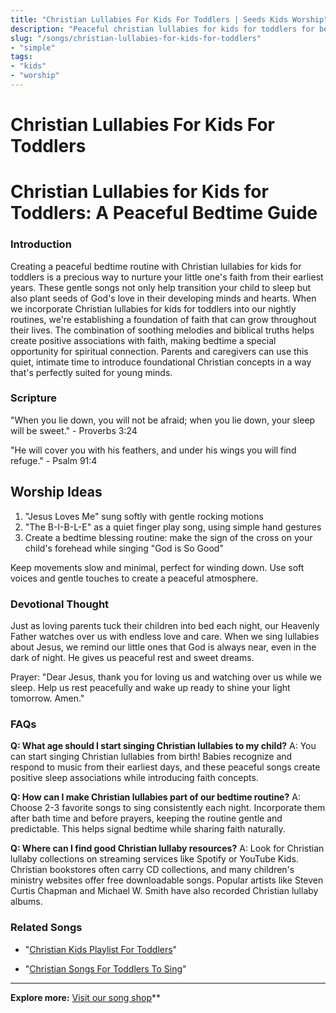 ```yaml
---
title: "Christian Lullabies For Kids For Toddlers | Seeds Kids Worship"
description: "Peaceful christian lullabies for kids for toddlers for bedtime and quiet moments. Christian music to comfort and nurture young children's faith."
slug: "/songs/christian-lullabies-for-kids-for-toddlers"
- "simple"
tags:
- "kids"
- "worship"
---
```


# Christian Lullabies For Kids For Toddlers

# Christian Lullabies for Kids for Toddlers: A Peaceful Bedtime Guide

### Introduction
Creating a peaceful bedtime routine with Christian lullabies for kids for toddlers is a precious way to nurture your little one's faith from their earliest years. These gentle songs not only help transition your child to sleep but also plant seeds of God's love in their developing minds and hearts. When we incorporate Christian lullabies for kids for toddlers into our nightly routines, we're establishing a foundation of faith that can grow throughout their lives. The combination of soothing melodies and biblical truths helps create positive associations with faith, making bedtime a special opportunity for spiritual connection. Parents and caregivers can use this quiet, intimate time to introduce foundational Christian concepts in a way that's perfectly suited for young minds.

### Scripture
"When you lie down, you will not be afraid; when you lie down, your sleep will be sweet." - Proverbs 3:24

"He will cover you with his feathers, and under his wings you will find refuge." - Psalm 91:4

## Worship Ideas
1. "Jesus Loves Me" sung softly with gentle rocking motions
2. "The B-I-B-L-E" as a quiet finger play song, using simple hand gestures
3. Create a bedtime blessing routine: make the sign of the cross on your child's forehead while singing "God is So Good"

Keep movements slow and minimal, perfect for winding down. Use soft voices and gentle touches to create a peaceful atmosphere.

### Devotional Thought
Just as loving parents tuck their children into bed each night, our Heavenly Father watches over us with endless love and care. When we sing lullabies about Jesus, we remind our little ones that God is always near, even in the dark of night. He gives us peaceful rest and sweet dreams.

Prayer: "Dear Jesus, thank you for loving us and watching over us while we sleep. Help us rest peacefully and wake up ready to shine your light tomorrow. Amen."

### FAQs

**Q: What age should I start singing Christian lullabies to my child?**
A: You can start singing Christian lullabies from birth! Babies recognize and respond to music from their earliest days, and these peaceful songs create positive sleep associations while introducing faith concepts.

**Q: How can I make Christian lullabies part of our bedtime routine?**
A: Choose 2-3 favorite songs to sing consistently each night. Incorporate them after bath time and before prayers, keeping the routine gentle and predictable. This helps signal bedtime while sharing faith naturally.

**Q: Where can I find good Christian lullaby resources?**
A: Look for Christian lullaby collections on streaming services like Spotify or YouTube Kids. Christian bookstores often carry CD collections, and many children's ministry websites offer free downloadable songs. Popular artists like Steven Curtis Chapman and Michael W. Smith have also recorded Christian lullaby albums.

### Related Songs

- "[Christian Kids Playlist For Toddlers](/songs/christian-kids-playlist-for-toddlers/)"

- "[Christian Songs For Toddlers To Sing](/songs/christian-songs-for-toddlers-to-sing/)"

---

**Explore more:** [Visit our song shop](https://seedskidsworship.com/shop)**

<!-- Schema Markup -->
<script type="application/ld+json">
{
  "@context": "https://schema.org",
  "@type": "MusicRecording",
  "name": "Christian Lullabies For Kids For Toddlers",
  "byArtist": {
    "@type": "MusicGroup",
    "name": "Seeds Kids Worship"
  },
  "isFamilyFriendly": true,
  "url": "https://seedskidsworship.com/songs/christian-lullabies-for-kids-for-toddlers/"
}
</script>